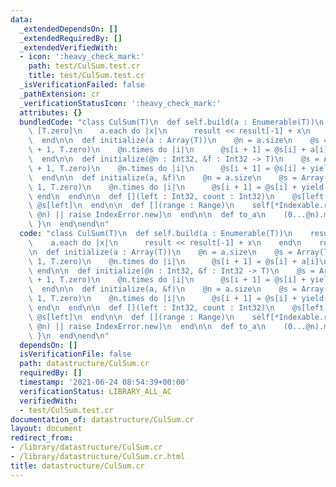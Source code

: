 ```yaml
---
data:
  _extendedDependsOn: []
  _extendedRequiredBy: []
  _extendedVerifiedWith:
  - icon: ':heavy_check_mark:'
    path: test/CulSum.test.cr
    title: test/CulSum.test.cr
  _isVerificationFailed: false
  _pathExtension: cr
  _verificationStatusIcon: ':heavy_check_mark:'
  attributes: {}
  bundledCode: "class CulSum(T)\n  def self.build(a : Enumerable(T))\n    result =\
    \ [T.zero]\n    a.each do |x|\n      result << result[-1] + x\n    end\n    result\n\
    \  end\n\n  def initialize(a : Array(T))\n    @n = a.size\n    @s = Array(T).new(@n\
    \ + 1, T.zero)\n    @n.times do |i|\n      @s[i + 1] = @s[i] + a[i]\n    end\n\
    \  end\n\n  def initialize(@n : Int32, &f : Int32 -> T)\n    @s = Array(T).new(@n\
    \ + 1, T.zero)\n    @n.times do |i|\n      @s[i + 1] = @s[i] + yield(i)\n    end\n\
    \  end\n\n  def initialize(a, &f)\n    @n = a.size\n    @s = Array(T).new(@n +\
    \ 1, T.zero)\n    @n.times do |i|\n      @s[i + 1] = @s[i] + yield(a[i])\n   \
    \ end\n  end\n\n  def [](left : Int32, count : Int32)\n    @s[left + count] -\
    \ @s[left]\n  end\n\n  def [](range : Range)\n    self[*Indexable.range_to_index_and_count(range,\
    \ @n) || raise IndexError.new]\n  end\n\n  def to_a\n    (0...@n).map { |i| self[i..i]\
    \ }\n  end\nend\n"
  code: "class CulSum(T)\n  def self.build(a : Enumerable(T))\n    result = [T.zero]\n\
    \    a.each do |x|\n      result << result[-1] + x\n    end\n    result\n  end\n\
    \n  def initialize(a : Array(T))\n    @n = a.size\n    @s = Array(T).new(@n +\
    \ 1, T.zero)\n    @n.times do |i|\n      @s[i + 1] = @s[i] + a[i]\n    end\n \
    \ end\n\n  def initialize(@n : Int32, &f : Int32 -> T)\n    @s = Array(T).new(@n\
    \ + 1, T.zero)\n    @n.times do |i|\n      @s[i + 1] = @s[i] + yield(i)\n    end\n\
    \  end\n\n  def initialize(a, &f)\n    @n = a.size\n    @s = Array(T).new(@n +\
    \ 1, T.zero)\n    @n.times do |i|\n      @s[i + 1] = @s[i] + yield(a[i])\n   \
    \ end\n  end\n\n  def [](left : Int32, count : Int32)\n    @s[left + count] -\
    \ @s[left]\n  end\n\n  def [](range : Range)\n    self[*Indexable.range_to_index_and_count(range,\
    \ @n) || raise IndexError.new]\n  end\n\n  def to_a\n    (0...@n).map { |i| self[i..i]\
    \ }\n  end\nend\n"
  dependsOn: []
  isVerificationFile: false
  path: datastructure/CulSum.cr
  requiredBy: []
  timestamp: '2021-06-24 08:54:39+00:00'
  verificationStatus: LIBRARY_ALL_AC
  verifiedWith:
  - test/CulSum.test.cr
documentation_of: datastructure/CulSum.cr
layout: document
redirect_from:
- /library/datastructure/CulSum.cr
- /library/datastructure/CulSum.cr.html
title: datastructure/CulSum.cr
---
```

